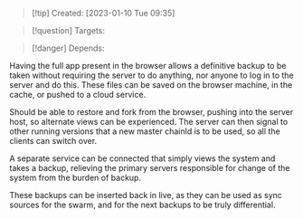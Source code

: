 
>[!tip] Created: [2023-01-10 Tue 09:35]

>[!question] Targets: 

>[!danger] Depends: 

Having the full app present in the browser allows a definitive backup to be taken without requiring the server to do anything, nor anyone to log in to the server and do this.  These files can be saved on the browser machine, in the cache, or pushed to a cloud service.

Should be able to restore and fork from the browser, pushing into the server host, so alternate views can be experienced.  The server can then signal to other running versions that a new master chainId is to be used, so all the clients can switch over.

A separate service can be connected that simply views the system and takes a backup, relieving the primary servers responsible for change of the system from the burden of backup.

These backups can be inserted back in live, as they can be used as sync sources for the swarm, and for the next backups to be truly differential.